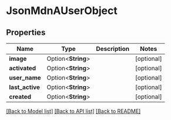# JsonMdnAUserObject

## Properties

Name | Type | Description | Notes
------------ | ------------- | ------------- | -------------
**image** | Option<**String**> |  | [optional]
**activated** | Option<**String**> |  | [optional]
**user_name** | Option<**String**> |  | [optional]
**last_active** | Option<**String**> |  | [optional]
**created** | Option<**String**> |  | [optional]

[[Back to Model list]](../README.md#documentation-for-models) [[Back to API list]](../README.md#documentation-for-api-endpoints) [[Back to README]](../README.md)


